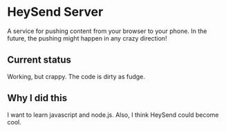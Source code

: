 HeySend Server
=========

A service for pushing content from your browser to your phone. In the future, the pushing might happen in any crazy direction!

Current status
--------------

Working, but crappy. The code is dirty as fudge.

Why I did this
--------------

I want to learn javascript and node.js. Also, I think HeySend could become cool.
